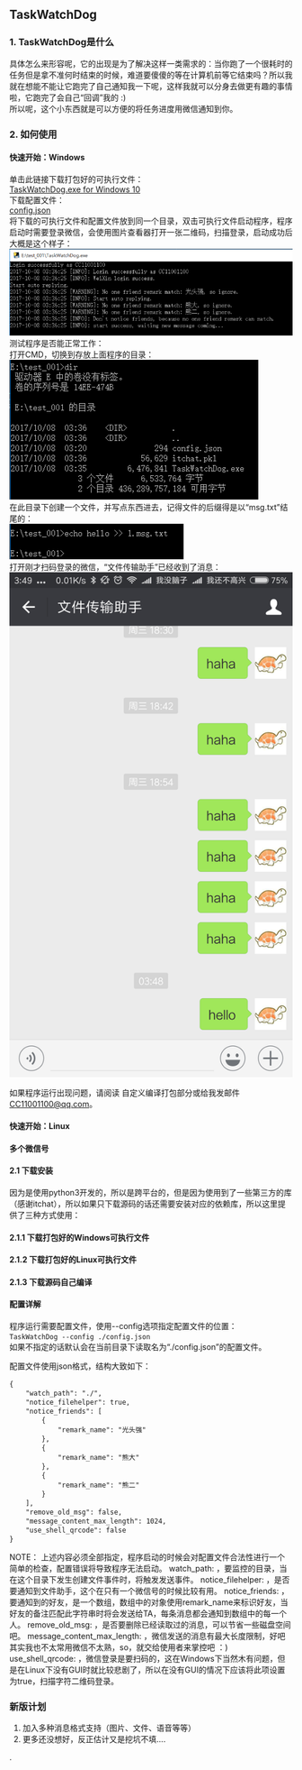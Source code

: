 ## TaskWatchDog

### 1. TaskWatchDog是什么
具体怎么来形容呢，它的出现是为了解决这样一类需求的：当你跑了一个很耗时的任务但是拿不准何时结束的时候，难道要傻傻的等在计算机前等它结束吗？所以我就在想能不能让它跑完了自己通知我一下呢，这样我就可以分身去做更有趣的事情啦，它跑完了会自己“回调”我的 :)  
所以呢，这个小东西就是可以方便的将任务进度用微信通知到你。


### 2. 如何使用
#### 快速开始：Windows
单击此链接下载打包好的可执行文件：  
[TaskWatchDog.exe for Windows 10](http://www.foo.com)  
下载配置文件：  
[config.json](https://github.com/CC11001100/TaskWatchDog/blob/master/config.json)  
将下载的可执行文件和配置文件放到同一个目录，双击可执行文件启动程序，程序启动时需要登录微信，会使用图片查看器打开一张二维码，扫描登录，启动成功后大概是这个样子：  
![](./img_for_readme/Windows登录成功截图.png)  
测试程序是否能正常工作：  
打开CMD，切换到存放上面程序的目录：  
![](./img_for_readme/Windows检测_001.png)  
在此目录下创建一个文件，并写点东西进去，记得文件的后缀得是以“msg.txt”结尾的：  
![](./img_for_readme/Windows检测_002.png)  
打开刚才扫码登录的微信，“文件传输助手”已经收到了消息：  
![](./img_for_readme/Windows_消息发送成功.png)  

如果程序运行出现问题，请阅读 自定义编译打包部分或给我发邮件[CC11001100@qq.com](mailto:CC11001100@qq.com)。

#### 快速开始：Linux




#### 多个微信号








#### 2.1 下载安装
因为是使用python3开发的，所以是跨平台的，但是因为使用到了一些第三方的库（感谢itchat），所以如果只下载源码的话还需要安装对应的依赖库，所以这里提供了三种方式使用：
#### 2.1.1 下载打包好的Windows可执行文件
#### 2.1.2 下载打包好的Linux可执行文件
#### 2.1.3 下载源码自己编译

#### 配置详解
程序运行需要配置文件，使用--config选项指定配置文件的位置：  
`TaskWatchDog --config ./config.json`  
如果不指定的话默认会在当前目录下读取名为“./config.json”的配置文件。

配置文件使用json格式，结构大致如下：
```
{
	"watch_path": "./",
	"notice_filehelper": true,
	"notice_friends": [
		{
			"remark_name": "光头强"
		},
		{
			"remark_name": "熊大"
		},
		{
			"remark_name": "熊二"
		}
	],
	"remove_old_msg": false,
	"message_content_max_length": 1024,
	"use_shell_qrcode": false
}
```
NOTE： 上述内容必须全部指定，程序启动的时候会对配置文件合法性进行一个简单的检查，配置错误将导致程序无法启动。
watch_path: <string>，要监控的目录，当在这个目录下发生创建文件事件时，将触发发送事件。
notice_filehelper: <boolean>，是否要通知到文件助手，这个在只有一个微信号的时候比较有用。
notice_friends: <array>，要通知到的好友，是一个数组，数组中的对象使用remark_name来标识好友，当好友的备注匹配此字符串时将会发送给TA，每条消息都会通知到数组中的每一个人。
remove_old_msg: <boolean>，是否要删除已经读取过的消息，可以节省一些磁盘空间吧。
message_content_max_length: <number>，微信发送的消息有最大长度限制，好吧其实我也不太常用微信不太熟，so，就交给使用者来掌控吧 ：)
use_shell_qrcode: <boolean>，微信登录是要扫码的，这在Windows下当然木有问题，但是在Linux下没有GUI时就比较悲剧了，所以在没有GUI的情况下应该将此项设置为true，扫描字符二维码登录。


### 新版计划
1. 加入多种消息格式支持（图片、文件、语音等等）
2. 更多还没想好，反正估计又是挖坑不填....

























.
